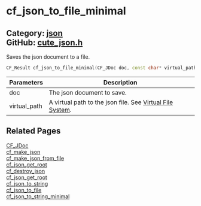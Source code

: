 [](../header.md ':include')

# cf_json_to_file_minimal

Category: [json](/api_reference?id=json)  
GitHub: [cute_json.h](https://github.com/RandyGaul/cute_framework/blob/master/include/cute_json.h)  
---

Saves the json document to a file.

```cpp
CF_Result cf_json_to_file_minimal(CF_JDoc doc, const char* virtual_path);
```

Parameters | Description
--- | ---
doc | The json document to save.
virtual_path | A virtual path to the json file. See [Virtual File System](https://randygaul.github.io/cute_framework/#/topics/virtual_file_system).

## Related Pages

[CF_JDoc](/json/cf_jdoc.md)  
[cf_make_json](/json/cf_make_json.md)  
[cf_make_json_from_file](/json/cf_make_json_from_file.md)  
[cf_json_get_root](/json/cf_json_get_root.md)  
[cf_destroy_json](/json/cf_destroy_json.md)  
[cf_json_get_root](/json/cf_json_get_root.md)  
[cf_json_to_string](/json/cf_json_to_string.md)  
[cf_json_to_file](/json/cf_json_to_file.md)  
[cf_json_to_string_minimal](/json/cf_json_to_string_minimal.md)  
